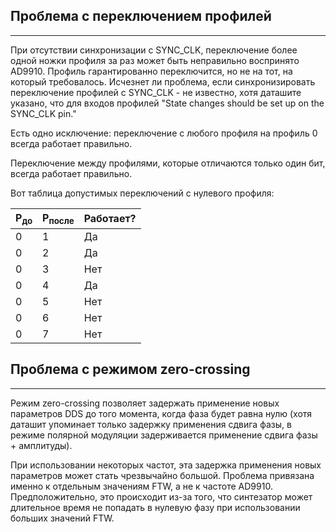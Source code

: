 
## Проблема с переключением профилей
---
При отсутствии синхронизации с SYNC_CLK, переключение более одной ножки профиля за раз может быть неправильно воспринято AD9910. Профиль гарантированно переключится, но не на тот, на который требовалось. Исчезнет ли проблема, если синхронизировать переключение профилей с SYNC_CLK - не известно, хотя даташите указано, что для входов профилей "State changes should be set up on the SYNC_CLK pin." 

Есть одно исключение: переключение с любого профиля на профиль 0 всегда работает правильно.

Переключение между профилями, которые отличаются только один бит, всегда работает правильно.

Вот таблица допустимых переключений с нулевого профиля:

| P<sub>до</sub> | P<sub>после</sub> | Работает? |
| --- | --- | --- |
| 0 | 1 | Да |
| 0 | 2 | Да |
| 0 | 3 | Нет |
| 0 | 4 | Да |
| 0 | 5 | Нет |
| 0 | 6 | Нет |
| 0 | 7 | Нет |

## Проблема с режимом zero-crossing
---
Режим zero-crossing позволяет задержать применение новых параметров DDS до того момента, когда фаза будет равна нулю (хотя даташит упоминает только задержку применения сдвига фазы, в режиме полярной модуляции задерживается применение сдвига фазы + амплитуды).

При использовании некоторых частот, эта задержка применения новых параметров может стать чрезвычайно большой. Проблема привязана именно к отдельным значениям FTW, а не к частоте AD9910. Предположительно, это происходит из-за того, что синтезатор может длительное время не попадать в нулевую фазу при использовании больших значений FTW.
